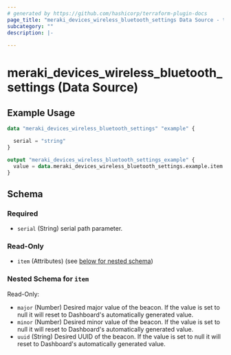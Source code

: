 ```yaml
---
# generated by https://github.com/hashicorp/terraform-plugin-docs
page_title: "meraki_devices_wireless_bluetooth_settings Data Source - terraform-provider-meraki"
subcategory: ""
description: |-
  
---
```


# meraki_devices_wireless_bluetooth_settings (Data Source)



## Example Usage

```terraform
data "meraki_devices_wireless_bluetooth_settings" "example" {

  serial = "string"
}

output "meraki_devices_wireless_bluetooth_settings_example" {
  value = data.meraki_devices_wireless_bluetooth_settings.example.item
}
```

<!-- schema generated by tfplugindocs -->
## Schema

### Required

- `serial` (String) serial path parameter.

### Read-Only

- `item` (Attributes) (see [below for nested schema](#nestedatt--item))

<a id="nestedatt--item"></a>
### Nested Schema for `item`

Read-Only:

- `major` (Number) Desired major value of the beacon. If the value is set to null it will reset to Dashboard's automatically generated value.
- `minor` (Number) Desired minor value of the beacon. If the value is set to null it will reset to Dashboard's automatically generated value.
- `uuid` (String) Desired UUID of the beacon. If the value is set to null it will reset to Dashboard's automatically generated value.

